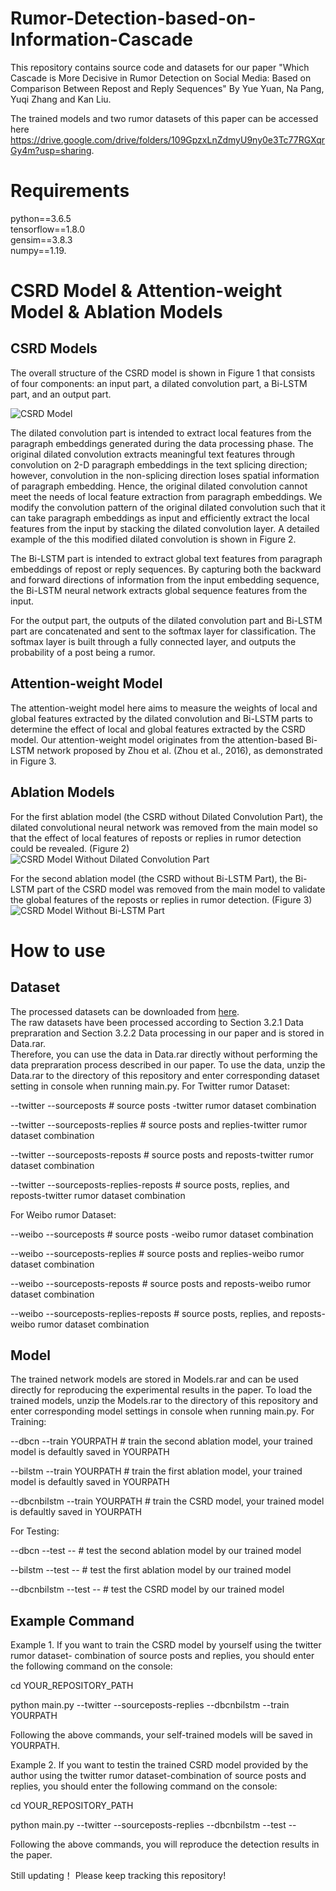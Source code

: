 # Rumor-Detection-based-on-Information-Cascade
This repository contains source code and datasets for our paper "Which Cascade is More Decisive in Rumor Detection on Social Media: Based on Comparison Between Repost and Reply Sequences" By Yue Yuan, Na Pang, Yuqi Zhang and Kan Liu. 

The trained models and two rumor datasets of this paper can be accessed here https://drive.google.com/drive/folders/109GpzxLnZdmyU9ny0e3Tc77RGXqrGy4m?usp=sharing.

# Requirements
python==3.6.5  
tensorflow==1.8.0  
gensim==3.8.3  
numpy==1.19.

# CSRD Model & Attention-weight Model & Ablation Models
## CSRD Models
The overall structure of the CSRD model is shown in Figure 1 that consists of four components: an input part, a dilated convolution part, a Bi-LSTM part, and an output part.

![CSRD Model](./Figure1.jpg)

The dilated convolution part is intended to extract local features from the paragraph embeddings generated during the data processing phase. 
The original dilated convolution extracts meaningful text features through convolution on 2-D paragraph embeddings in the text splicing direction; however, convolution in the non-splicing direction loses spatial information of paragraph embedding. 
Hence, the original dilated convolution cannot meet the needs of local feature extraction from paragraph embeddings. 
We modify the convolution pattern of the original dilated convolution such that it can take paragraph embeddings as input and efficiently extract the local features from the input by stacking the dilated convolution layer. 
A detailed example of the this modified dilated convolution is shown in Figure 2.

The Bi-LSTM part is intended to extract global text features from paragraph embeddings of repost or reply sequences. 
By capturing both the backward and forward directions of information from the input embedding sequence, the Bi-LSTM neural network extracts global sequence features from the input.

For the output part, the outputs of the dilated convolution part and Bi-LSTM part are concatenated and sent to the softmax layer for classification.
The softmax layer is built through a fully connected layer, and outputs the probability of a post being a rumor.
## Attention-weight Model
The attention-weight model here aims to measure the weights of local and global features extracted by the dilated convolution and Bi-LSTM parts to determine the effect of local and global features extracted by the CSRD model. Our attention-weight model originates from the attention-based Bi-LSTM network proposed by Zhou et al. (Zhou et al., 2016), as demonstrated in Figure 3.
## Ablation Models
For the first ablation model (the CSRD without Dilated Convolution Part), the dilated convolutional neural network was removed from the main model so that the effect of local features of reposts or replies in rumor detection could be revealed. (Figure 2)
![CSRD Model Without Dilated Convolution Part](./Figure4.jpg)

For the second ablation model (the CSRD without Bi-LSTM Part), the Bi-LSTM part of the CSRD model was removed from the main model to validate the global features of the reposts or replies in rumor detection. (Figure 3)
![CSRD Model Without Bi-LSTM Part](./Figure3.jpg)

# How to use
## Dataset
The processed datasets can be downloaded from [here](https://drive.google.com/drive/folders/109GpzxLnZdmyU9ny0e3Tc77RGXqrGy4m?usp=sharing).  
The raw datasets have been processed according to Section 3.2.1 Data prepraration and Section 3.2.2 Data processing in our paper and is stored in Data.rar.  
Therefore, you can use the data in Data.rar directly without performing the data prepraration process described in our paper. 
To use the data, unzip the Data.rar to the directory of this repository and enter corresponding dataset setting in console when running main.py.
For Twitter rumor Dataset:

--twitter --sourceposts     # source posts -twitter rumor dataset combination

--twitter --sourceposts-replies     # source posts and replies-twitter rumor dataset combination

--twitter --sourceposts-reposts     # source posts and reposts-twitter rumor dataset combination

--twitter --sourceposts-replies-reposts     # source posts, replies, and reposts-twitter rumor dataset combination

For Weibo rumor Dataset:

--weibo --sourceposts     # source posts -weibo rumor dataset combination

--weibo --sourceposts-replies     # source posts and replies-weibo rumor dataset combination

--weibo --sourceposts-reposts     # source posts and reposts-weibo rumor dataset combination

--weibo --sourceposts-replies-reposts     # source posts, replies, and reposts-weibo rumor dataset combination

## Model
The trained network models are stored in Models.rar and can be used directly for reproducing the experimental results in the paper.
To load the trained models, unzip the Models.rar to the directory of this repository and enter corresponding model settings in console when running main.py.
For Training:

--dbcn --train YOURPATH     # train the second ablation model, your trained model is defaultly saved in YOURPATH 

--bilstm --train YOURPATH     # train the first ablation model, your trained model is defaultly saved in YOURPATH 

--dbcnbilstm --train YOURPATH     # train the CSRD model, your trained model is defaultly saved in YOURPATH 

For Testing:

--dbcn --test --     #  test the second ablation model by our trained model   

--bilstm --test --     # test the first ablation model by our trained model  

--dbcnbilstm --test --     # test the CSRD model by our trained model  

## Example Command
Example 1. If you want to train the CSRD model by yourself using the twitter rumor dataset- combination of source posts and replies, you should enter the following command on the console:

cd YOUR_REPOSITORY_PATH

python main.py --twitter --sourceposts-replies --dbcnbilstm --train YOURPATH

Following the above commands, your self-trained models will be saved in YOURPATH.

Example 2. If you want to testin the trained CSRD model provided by the author using the twitter rumor dataset-combination of source posts and replies, you should enter the following command on the console:

cd YOUR_REPOSITORY_PATH

python main.py --twitter --sourceposts-replies --dbcnbilstm --test --

Following the above commands, you will reproduce the detection results in the paper.


Still updating！
Please keep tracking this repository!
